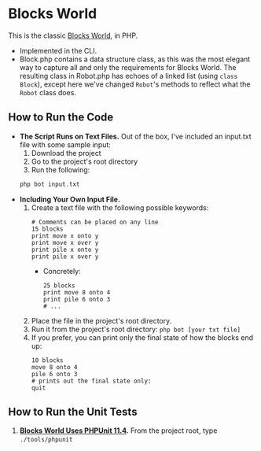 # Blocks World

This is the classic [Blocks World](https://onlinejudge.org/external/1/101.pdf), in PHP.

  - Implemented in the CLI.
  - Block.php contains a data structure class, as this was the most elegant way to capture all and only the requirements for Blocks World. The resulting class in Robot.php has echoes of a linked list (using `class Block`), except here we've changed `Robot`'s methods to reflect what the `Robot` class does.


## How to Run the Code

- **The Script Runs on Text Files.** Out of the box, I've included an input.txt file with some sample input:
  1. Download the project
  2. Go to the project's root directory
  3. Run the following:
    ```php
    php bot input.txt
    ```
- **Including Your Own Input File.**
  1. Create a text file with the following possible keywords:
        ```
        # Comments can be placed on any line
        15 blocks
        print move x onto y
        print move x over y
        print pile x onto y
        print pile x over y
        ```
        - Concretely:
            ```
            25 blocks
            print move 8 onto 4
            print pile 6 onto 3
            # ...
            ```
  2. Place the file in the project's root directory.
  3. Run it from the project's root directory: `php bot [your txt file]`
  4. If you prefer, you can print only the final state of how the blocks end up:
        ```
        10 blocks
        move 8 onto 4
        pile 6 onto 3
        # prints out the final state only:
        quit
        ```

## How to Run the Unit Tests

  1. **[Blocks World Uses PHPUnit 11.4](https://docs.phpunit.de/en/11.4/).**  From the project root, type `./tools/phpunit`


